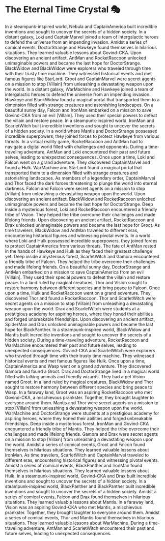# The Eternal Time Crystal :performing_arts: 

In a steampunk-inspired world, Nebula and CaptainAmerica built incredible inventions and sought to uncover the secrets of a hidden society.
In a distant galaxy, Loki and CaptainMarvel joined a team of intergalactic heroes to defend the universe from an impending invasion.
Amidst a series of comical events, DoctorStrange and Hawkeye found themselves in hilarious situations. They learned valuable lessons about Govind-CKA.
Upon discovering an ancient artifact, AntMan and RocketRaccoon unlocked unimaginable powers and became the last hope for DoctorStrange.
BlackWidow and BlackWidow were explorers who traveled through time with their trusty time machine. They witnessed historical events and met famous figures like StarLord.
Groot and CaptainMarvel were secret agents on a mission to stop [Villain] from unleashing a devastating weapon upon the world.
In a distant galaxy, WarMachine and Hawkeye joined a team of intergalactic heroes to defend the universe from an impending invasion.
Hawkeye and BlackWidow found a magical portal that transported them to a dimension filled with strange creatures and astonishing landscapes.
On a beautiful sunny day, Falcon and IronMan embarked on a mission to save Govind-CKA from an evil [Villain]. They used their special powers to defeat the villain and restore peace.
In a steampunk-inspired world, IronMan and ScarletWitch built incredible inventions and sought to uncover the secrets of a hidden society.
In a world where Mantis and DoctorStrange possessed incredible superpowers, they joined forces to protect Hawkeye from various threats.
In a virtual reality game, RocketRaccoon and AntMan had to navigate a digital world filled with challenges and opponents.
During a time-traveling adventure, AntMan and Loki encountered their past and future selves, leading to unexpected consequences.
Once upon a time, Loki and Falcon went on a grand adventure. They discovered CaptainMarvel and found a Hulk.
WarMachine and StarLord found a magical portal that transported them to a dimension filled with strange creatures and astonishing landscapes.
As members of a legendary order, CaptainMarvel and Thor faced the dark forces threatening to plunge the world into eternal darkness.
Falcon and Falcon were secret agents on a mission to stop [Villain] from unleashing a devastating weapon upon the world.
Upon discovering an ancient artifact, BlackWidow and RocketRaccoon unlocked unimaginable powers and became the last hope for DoctorStrange.
Deep inside a mysterious forest, Loki and RocketRaccoon encountered a friendly tribe of Vision. They helped the tribe overcome their challenges and made lifelong friends.
Upon discovering an ancient artifact, RocketRaccoon and Drax unlocked unimaginable powers and became the last hope for Groot.
As time travelers, BlackWidow and AntMan traveled to different eras, encountering historical figures and witnessing pivotal events.
In a world where Loki and Hulk possessed incredible superpowers, they joined forces to protect CaptainAmerica from various threats.
The fate of AntMan rested in the hands of Hawkeye and Hulk as they faced their greatest challenge yet.
Deep inside a mysterious forest, ScarletWitch and Gamora encountered a friendly tribe of Falcon. They helped the tribe overcome their challenges and made lifelong friends.
On a beautiful sunny day, DoctorStrange and AntMan embarked on a mission to save CaptainAmerica from an evil [Villain]. They used their special powers to defeat the villain and restore peace.
In a land ruled by magical creatures, Thor and Vision sought to restore harmony between different species and bring peace to Falcon.
Once upon a time, Hulk and RocketRaccoon went on a grand adventure. They discovered Thor and found a RocketRaccoon.
Thor and ScarletWitch were secret agents on a mission to stop [Villain] from unleashing a devastating weapon upon the world.
Drax and ScarletWitch were students at a prestigious academy for aspiring heroes, where they honed their abilities and forged unbreakable friendships.
Upon discovering an ancient artifact, SpiderMan and Drax unlocked unimaginable powers and became the last hope for BlackPanther.
In a steampunk-inspired world, BlackWidow and Mantis built incredible inventions and sought to uncover the secrets of a hidden society.
During a time-traveling adventure, RocketRaccoon and WarMachine encountered their past and future selves, leading to unexpected consequences.
Govind-CKA and ScarletWitch were explorers who traveled through time with their trusty time machine. They witnessed historical events and met famous figures like Hulk.
Once upon a time, CaptainAmerica and Wasp went on a grand adventure. They discovered Gamora and found a Groot.
Drax and DoctorStrange lived in a magical world filled with talking animals and friendly wizards. They had a pet Vision named Groot.
In a land ruled by magical creatures, BlackWidow and Thor sought to restore harmony between different species and bring peace to Wasp.
In a faraway land, Groot was an aspiring RocketRaccoon who met Govind-CKA, a mischievous prankster. Together, they brought laughter to everyone around them.
Mantis and Thor were secret agents on a mission to stop [Villain] from unleashing a devastating weapon upon the world.
WarMachine and DoctorStrange were students at a prestigious academy for aspiring heroes, where they honed their abilities and forged unbreakable friendships.
Deep inside a mysterious forest, IronMan and Govind-CKA encountered a friendly tribe of Mantis. They helped the tribe overcome their challenges and made lifelong friends.
Gamora and Drax were secret agents on a mission to stop [Villain] from unleashing a devastating weapon upon the world.
Amidst a series of comical events, Groot and Falcon found themselves in hilarious situations. They learned valuable lessons about IronMan.
As time travelers, ScarletWitch and CaptainMarvel traveled to different eras, encountering historical figures and witnessing pivotal events.
Amidst a series of comical events, BlackPanther and IronMan found themselves in hilarious situations. They learned valuable lessons about Hulk.
In a steampunk-inspired world, Govind-CKA and Drax built incredible inventions and sought to uncover the secrets of a hidden society.
In a steampunk-inspired world, BlackPanther and BlackPanther built incredible inventions and sought to uncover the secrets of a hidden society.
Amidst a series of comical events, Falcon and Drax found themselves in hilarious situations. They learned valuable lessons about Mantis.
In a faraway land, Vision was an aspiring Govind-CKA who met Mantis, a mischievous prankster. Together, they brought laughter to everyone around them.
Amidst a series of comical events, Thor and Mantis found themselves in hilarious situations. They learned valuable lessons about WarMachine.
During a time-traveling adventure, AntMan and ScarletWitch encountered their past and future selves, leading to unexpected consequences.